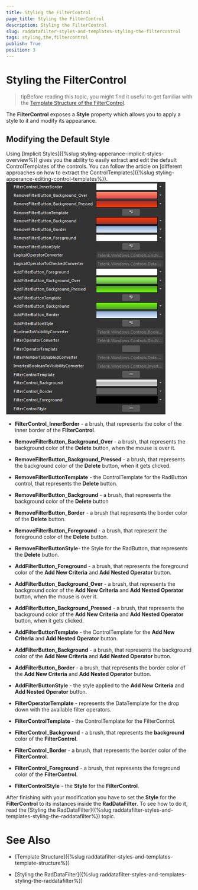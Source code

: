 ```yaml
---
title: Styling the FilterControl
page_title: Styling the FilterControl
description: Styling the FilterControl
slug: raddatafilter-styles-and-templates-styling-the-filtercontrol
tags: styling,the,filtercontrol
publish: True
position: 3
---
```


# Styling the FilterControl



>tipBefore reading this topic, you might find it useful to get familiar with the [Template Structure of the FilterControl](40A684F2-83E5-4F3F-83E0-72359B8E802D#FilterControl).
        

The __FilterControl__ exposes a __Style__ property which allows you to apply a style to it and modify its appearance.
      

## Modifying the Default Style

Using [Implicit Styles]({%slug styling-apperance-implicit-styles-overview%}) gives you the ability to easily extract and edit the default ControlTemplates of the controls. You can follow the article on [different approaches on how to extract the ControlTemplates]({%slug styling-apperance-editing-control-templates%}).
        ![](images/RadDataFilter_StylesAndTemplates_StylingTheFilterControl_01.png)

* __FilterControl_InnerBorder__ - a brush, that represents the color of the inner border of the __FilterControl__.
            

* __RemoveFilterButton_Background_Over__ - a brush, that represents the background color of the __Delete__ button, when the mouse is over it.
            

* __RemoveFilterButton_Background_Pressed__ - a brush, that represents the background color of the __Delete__ button, when it gets clicked.
            

* __RemoveFilterButtonTemplate__ - the ControlTemplate for the RadButton control, that represents the __Delete__ button.
            

* __RemoveFilterButton_Background__ - a brush, that represents the background color of the __Delete__ button
            

* __RemoveFilterButton_Border__ - a brush that represents the border color of the __Delete__ button.
            

* __RemoveFilterButton_Foreground__ - a brush, that represent the foreground color of the __Delete__ button.
            

* __RemoveFilterButtonStyle__- the Style for the RadButton, that represents the __Delete__ button.
            

* __AddFilterButton_Foreground__ - a brush, that represents the foreground color of the __Add New Criteria__ and __Add Nested Operator__ button.
            

* __AddFilterButton_Background_Over__ - a brush, that represents the background color of the __Add New Criteria__ and __Add Nested Operator__ button, when the mouse is over it.
            

* __AddFilterButton_Background_Pressed__ - a brush, that represents the background color of the __Add New Criteria__ and __Add Nested Operator__ button, when it gets clicked.
            

* __AddFilterButtonTemplate__ - the ControlTemplate for the __Add New Criteria__ and __Add Nested Operator__ button.
            

* __AddFilterButton_Background__ - a brush, that represents the background color of the __Add New Criteria__ and __Add Nested Operator__ button.
            

* __AddFilterButton_Border__ - a brush, that represents the border color of the __Add New Criteria__ and __Add Nested Operator__ button.
            

* __AddFilterButtonStyle__ - the style applied to the __Add New Criteria__ and __Add Nested Operator__ button.
            

* __FilterOperatorTemplate__ - represents the DataTemplate for the drop down with the available filter operators.
            

* __FilterControlTemplate__ - the ControlTemplate for the FilterControl.
            

* __FilterControl_Background__ - a brush, that represents the __background__ color of the __FilterControl__.
            

* __FilterControl_Border__ - a brush, that represents the border color of the __FilterControl__.
            

* __FilterControl_Foreground__ - a brush, that represents the foreground color of the __FilterControl__.
            

* __FilterControlStyle__ - the __Style__ for the __FilterControl__.
            

After finishing with your modification you have to set the __Style__ for the __FilterControl__ to its instances inside the __RadDataFilter__. To see how to do it, read the [Styling the RadDataFilter]({%slug raddatafilter-styles-and-templates-styling-the-raddatafilter%}) topic.
        

# See Also

 * [Template Structure]({%slug raddatafilter-styles-and-templates-template-structure%})

 * [Styling the RadDataFilter]({%slug raddatafilter-styles-and-templates-styling-the-raddatafilter%})
